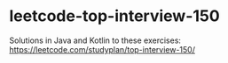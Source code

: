# leetcode-top-interview-150
Solutions in Java and Kotlin to these exercises: https://leetcode.com/studyplan/top-interview-150/
